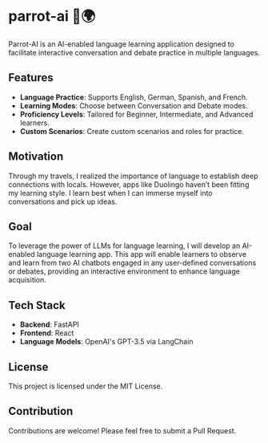 # parrot-ai 🦜🌍

Parrot-AI is an AI-enabled language learning application designed to facilitate interactive conversation and debate practice in multiple languages.

## Features
- **Language Practice**: Supports English, German, Spanish, and French.
- **Learning Modes**: Choose between Conversation and Debate modes.
- **Proficiency Levels**: Tailored for Beginner, Intermediate, and Advanced learners.
- **Custom Scenarios**: Create custom scenarios and roles for practice.

## Motivation
Through my travels, I realized the importance of language to establish deep connections with locals. However, apps like Duolingo haven’t been fitting my learning style. I learn best when I can immerse myself into conversations and pick up ideas.

## Goal
To leverage the power of LLMs for language learning, I will develop an AI-enabled language learning app. This app will enable learners to observe and learn from two AI chatbots engaged in any user-defined conversations or debates, providing an interactive environment to enhance language acquisition.

## Tech Stack
- **Backend**: FastAPI
- **Frontend**: React
- **Language Models**: OpenAI's GPT-3.5 via LangChain

## License
This project is licensed under the MIT License.

## Contribution
Contributions are welcome! Please feel free to submit a Pull Request.
